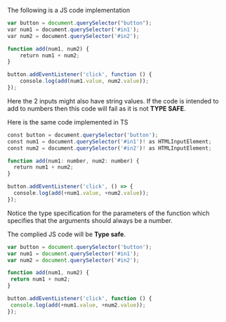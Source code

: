 The following is a JS code implementation

```js
var button = document.querySelector("button");
var num1 = document.querySelector('#in1'); 
var num2 = document.querySelector('#in2'); 

function add(num1, num2) { 
    return num1 + num2; 
} 

button.addEventListener('click', function () { 
    console.log(add(num1.value, num2.value)); 
}); 
```

Here the 2 inputs might also have string values. If the code is intended to add to numbers then this code will fail as it is not **TYPE SAFE**.

Here is the same code implemented in TS

```ts
const button = document.querySelector('button'); 
const num1 = document.querySelector('#in1')! as HTMLInputElement; 
const num2 = document.querySelector('#in2')! as HTMLInputElement; 

function add(num1: number, num2: number) { 
  return num1 + num2; 
} 

button.addEventListener('click', () => { 
  console.log(add(+num1.value, +num2.value)); 
}); 
```

Notice the type specification for the parameters of the function which specifies that the arguments should always be a number.

The complied JS code will be **Type safe**.

```js
var button = document.querySelector('button'); 
var num1 = document.querySelector('#in1'); 
var num2 = document.querySelector('#in2'); 

function add(num1, num2) { 
 return num1 + num2; 
} 

button.addEventListener('click', function () { 
 console.log(add(+num1.value, +num2.value)); 
});
```